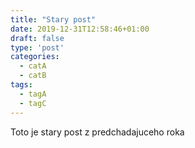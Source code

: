 ```yaml
---
title: "Stary post"
date: 2019-12-31T12:58:46+01:00
draft: false
type: 'post'
categories:
  - catA
  - catB
tags:
  - tagA
  - tagC
---
```


Toto je stary post z predchadajuceho roka